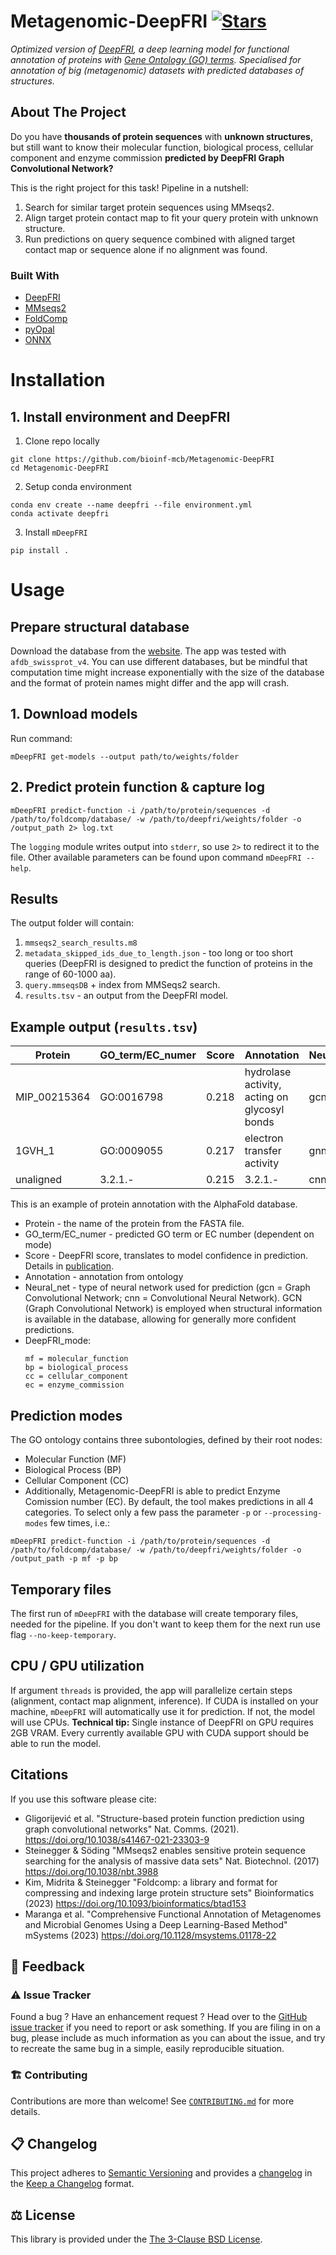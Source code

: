 # Metagenomic-DeepFRI [![Stars](https://img.shields.io/github/stars/bioinf-MCB/Metagenomic-DeepFRI.svg?style=social&maxAge=3600&label=Star)](https://github.com/bioinf-MCB/Metagenomic-DeepFRI/stargazers)
*Optimized version of [DeepFRI](https://github.com/flatironinstitute/DeepFRI), a deep learning model for functional annotation of proteins with [Gene Ontology (GO) terms](https://geneontology.org/docs/go-annotations/). Specialised for annotation of big (metagenomic) datasets with predicted databases of structures.*

## About The Project
Do you have **thousands of protein sequences** with **unknown structures**, but still want to know their
molecular function, biological process, cellular component and enzyme commission **predicted by DeepFRI Graph Convolutional Network?**

This is the right project for this task! Pipeline in a nutshell:
1. Search for similar target protein sequences using MMseqs2.
2. Align target protein contact map to fit your query protein with unknown structure.
3. Run predictions on query sequence combined with aligned target contact map or sequence alone if no alignment was found.

### Built With

* [DeepFRI](https://github.com/SoliareofAstora/DeepFRI)
* [MMseqs2](https://github.com/soedinglab/MMseqs2)
* [FoldComp](https://github.com/steineggerlab/foldcomp)
* [pyOpal](https://github.com/steineggerlab/foldcomp)
* [ONNX](https://github.com/onnx/onnx)

# Installation

## 1. Install environment and DeepFRI

1. Clone repo locally
```{code-block} bash
git clone https://github.com/bioinf-mcb/Metagenomic-DeepFRI
cd Metagenomic-DeepFRI
```
2. Setup conda environment
```{code-block} bash
conda env create --name deepfri --file environment.yml
conda activate deepfri
```
3. Install `mDeepFRI`
```{code-block} bash
pip install .
```

# Usage
## Prepare structural database
Download the database from the [website](https://foldcomp.steineggerlab.workers.dev/). The app was tested with `afdb_swissprot_v4`. You can use different databases, but be mindful that computation time might increase exponentially with the size of the database and the format of protein names might differ and the app will crash.
## 1. Download models
Run command:
```
mDeepFRI get-models --output path/to/weights/folder
```

## 2. Predict protein function & capture log
```
mDeepFRI predict-function -i /path/to/protein/sequences -d /path/to/foldcomp/database/ -w /path/to/deepfri/weights/folder -o /output_path 2> log.txt
```

The `logging` module writes output into `stderr`, so use `2>` to redirect it to the file.
Other available parameters can be found upon command `mDeepFRI --help`.
## Results
The output folder will contain:
1. `mmseqs2_search_results.m8`
2. `metadata_skipped_ids_due_to_length.json` - too long or too short queries (DeepFRI is designed to predict the function of proteins in the range of 60-1000 aa).
3. `query.mmseqsDB` + index from MMSeqs2 search.
4. `results.tsv` - an output from the DeepFRI model.

## Example output (`results.tsv`)
|  Protein     | GO_term/EC_numer | Score | Annotation                                   | Neural_net | DeepFRI_mode | DB_hit        | DB_name        |Identity |
|--------------|------------------|-------|----------------------------------------------|------------|--------------|---------------|----------------|------------|
| MIP_00215364 | GO:0016798       | 0.218 | hydrolase activity, acting on glycosyl bonds | gcn        | mf           | MIP_00215364  | mip_rosetta_hq |0.933      |
| 1GVH_1 | GO:0009055       | 0.217 | electron transfer activity	                 | gnn        | mf           | 	AF-P24232-F1-model_v4 | afdb_swissprot_v4 | 1.0  |
| unaligned | 3.2.1.-          | 0.215 | 3.2.1.-                        | cnn        | ec           | nan | nan | nan

This is an example of protein annotation with the AlphaFold database.
- Protein - the name of the protein from the FASTA file.
- GO_term/EC_numer - predicted GO term or EC number (dependent on mode)
- Score - DeepFRI score, translates to model confidence in prediction. Details in [publication](https://www.nature.com/articles/s41467-021-23303-9).
- Annotation - annotation from ontology
- Neural_net - type of neural network used for prediction (gcn = Graph Convolutional Network; cnn = Convolutional Neural Network). GCN (Graph Convolutional Network) is employed when structural information is available in the database, allowing for generally more confident predictions.
- DeepFRI_mode:
   ```
   mf = molecular_function
   bp = biological_process
   cc = cellular_component
   ec = enzyme_commission
   ```

## Prediction modes
The GO ontology contains three subontologies, defined by their root nodes:
- Molecular Function (MF)
- Biological Process (BP)
- Cellular Component (CC)
- Additionally, Metagenomic-DeepFRI is able to predict Enzyme Comission number (EC).
By default, the tool makes predictions in all 4 categories. To select only a few pass the parameter `-p` or `--processing-modes` few times, i.e.:
```
mDeepFRI predict-function -i /path/to/protein/sequences -d /path/to/foldcomp/database/ -w /path/to/deepfri/weights/folder -o /output_path -p mf -p bp
```

## Temporary files
The first run of `mDeepFRI` with the database will create temporary files, needed for the pipeline. If you don't want to keep them for the next run use
flag `--no-keep-temporary`.

## CPU / GPU utilization
If argument `threads` is provided, the app will parallelize certain steps (alignment, contact map alignment, inference).
If CUDA is installed on your machine, `mDeepFRI` will automatically use it for prediction. If not, the model will use CPUs.
**Technical tip:** Single instance of DeepFRI on GPU requires 2GB VRAM. Every currently available GPU with CUDA support should be able to run the model.

## Citations
If you use this software please cite:
- Gligorijević et al. "Structure-based protein function prediction using graph convolutional networks" Nat. Comms. (2021). https://doi.org/10.1038/s41467-021-23303-9
- Steinegger & Söding "MMseqs2 enables sensitive protein sequence searching for the analysis of massive data sets" Nat. Biotechnol. (2017) https://doi.org/10.1038/nbt.3988
- Kim, Midrita & Steinegger "Foldcomp: a library and format for compressing and indexing large protein structure sets" Bioinformatics (2023) https://doi.org/10.1093/bioinformatics/btad153
- Maranga et al. "Comprehensive Functional Annotation of Metagenomes and Microbial Genomes Using a Deep Learning-Based Method" mSystems (2023) https://doi.org/10.1128/msystems.01178-22

## 💭 Feedback

### ⚠️ Issue Tracker

Found a bug ? Have an enhancement request ? Head over to the [GitHub issue
tracker](https://github.com/bioinf-mcb/Metagenomic-DeepFRI/issues) if you need to report
or ask something. If you are filing in on a bug, please include as much
information as you can about the issue, and try to recreate the same bug
in a simple, easily reproducible situation.

### 🏗️ Contributing

Contributions are more than welcome! See
[`CONTRIBUTING.md`](https://github.com/bioinf-mcb/Metagenomic-DeepFRI/blob/main/CONTRIBUTING.md)
for more details.

## 📋 Changelog

This project adheres to [Semantic Versioning](http://semver.org/spec/v2.0.0.html)
and provides a [changelog](https://github.com/bioinf-mcb/Metagenomic-DeepFRI/blob/main/CONTRIBUTING.md)
in the [Keep a Changelog](http://keepachangelog.com/en/1.0.0/) format.


## ⚖️ License

This library is provided under the [The 3-Clause BSD License](https://opensource.org/license/bsd-3-clause/).
